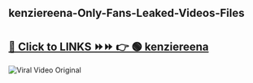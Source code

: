 
 ## kenziereena-Only-Fans-Leaked-Videos-Files

# <h2><a href="https://mediaupload.pro?kenziereena">🔗 Click to LINKS ⏩⏩ 👉 🟢 kenziereena </a></h2>

<a href="https://mediaupload.pro?kenziereena" rel="nofollow" data-target="animated-image.originalLink"><img src="https://i.ibb.co.com/xMMVF88/686577567.gif" alt="Viral Video Original" style="max-width: 100%; display: inline-block;" data-target="animated-image.originalImage"></a>
